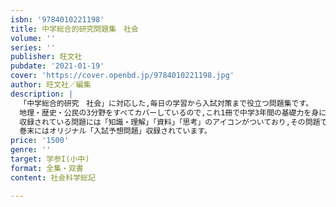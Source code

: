 ```yaml
---
isbn: '9784010221198'
title: 中学総合的研究問題集　社会　
volume: ''
series: ''
publisher: 旺文社
pubdate: '2021-01-19'
cover: 'https://cover.openbd.jp/9784010221198.jpg'
author: 旺文社／編集
description: |
  「中学総合的研究　社会」に対応した,毎日の学習から入試対策まで役立つ問題集です。
  地理・歴史・公民の3分野をすべてカバーしているので,これ1冊で中学3年間の基礎力を身につけることができます。
  収録されている問題には「知識・理解」「資料」「思考」のアイコンがついており,その問題で必要な力がすぐにわかるので,定期テストの学習にもぴったりです。
  巻末にはオリジナル「入試予想問題」収録されています。
price: '1500'
genre: ''
target: 学参I(小中)
format: 全集・双書
content: 社会科学総記

---
```

